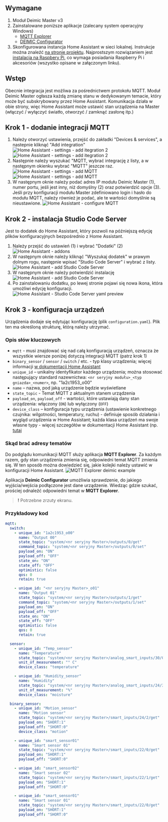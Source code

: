 ## Wymagane
1. Moduł Deimic Master v3
1. Zainstalowane poniższe aplikacje (zalecany system operacyjny Windows)
   * [MQTT Explorer](https://github.com/thomasnordquist/MQTT-Explorer/releases)
   * [DEIMIC Configurator](https://www.deimic.pl/wsparcie,do-pobrania.html)
1. Skonfigurowana instancja Home Assistant w sieci lokalnej. Instrukcje można znaleźć [na stronie projektu](https://www.home-assistant.io/installation/). Najprostszym rozwiązaniem jest [instalacja na Raspbery Pi](https://www.home-assistant.io/installation/raspberrypi), co wymaga posiadania Raspberry Pi i akcesoriów (wszystko opisane w załączonym linku).

## Wstęp
Obecnie integracja jest możliwa za pośrednictwem protokołu MQTT. Moduł Deimic Master ogłasza każdą zmianę stanu w dedykowanym temacie, który może być subskrybowany przez Home Assistant. Komunikacja działa w obie strony, więc Home Assistant może ustawić stan urządzenia na Master (włączyć / wyłączyć światło, otworzyć / zamknąć zasłonę itp.)

## Krok 1 - dodanie integracji MQTT
1. Należy otworzyć ustawienia, przejść do zakładki "Devices & services", a nastepnie kliknąć "Add integration"
    ![Home Assistant - settings - add itegration 2](/assets/image.png)
    ![Home Assistant - settings - add itegration 2](/assets/image-1.png)
1. Następnie należy wyszukać "MQTT, wybrać integrację z listy, a w następnym okienku wybrać "MQTT" jeszcze raz. 
    ![Home Assistant - settings - add MQTT](/assets/image-2.png)
    ![Home Assistant - settings - add MQTT](/assets/image-3.png)
1. W następnym oknie należy podać adres IP modułu Deimic Master (1), numer portu, jeśli jest inny, niż domyślny (2) oraz potwierdzić opcje (3). Jeśli przy konfiguracji modułu Master zdefiniowano login i hasło do modułu MQTT, należy również je podać, ale te wartości domyślnie są nieustawione. 
    ![Home Assistant - configure MQTT](/assets/image-5.png)

## Krok 2 - instalacja Studio Code Server
Jest to dodatek do Home Assistant, który pozwoli na późniejszą edycję plików konfiguracyjnych bezpośrednio z Home Assistant.

1. Należy przejść do ustawień (1) i wybrać "Dodatki" (2)
    ![Home Assistant - addons](/assets/image-4.png)
1. W następnym oknie należy kliknąć "Wyszukaj dodatek" w prawym dolnym rogu, następnie wpisać "Studio Code Server" i wybrać z listy.
    ![Home Assistant - add Studio Code Server](/assets/image-6.png)
1. W następnym oknie należy potwierdzić instalację
    ![Home Assistant - add Studio Code Server](/assets/image-7.png)
1. Po zainstalowaniu dodatku, po lewej stronie pojawi się nowa ikona, która umożliwi edycję konfiguracji.
    ![Home Assistant - Studio Code Server yaml preview](/assets/image-8.png)

## Krok 3 - konfiguracja urządzeń
Urządzenia dodaje się edytując konfigurację (plik `configuration.yaml`). Plik ten ma określoną strukturę, którą należy utrzymać.

### Opis słów kluczowych
* `mqtt` - musi znajdować się nad całą konfiguracją urządzeń, oznacza że wszystkie wiersze poniżej dotyczą integracji MQTT (patrz krok 1)
* `binary_sensor` / `sensor` / `switch` / etc.  - typ klasy urządzenia; więcej informacji [w dokumentacji Home Assistant](https://www.home-assistant.io/docs/configuration/customizing-devices/#device-class)
* `unique_id` – unikalny identyfikator każdego urządzenia; można stosować następujący standard nazewnictwa: `<nr seryjny modułu>_<typ gniazda>_<numer>`, np. "1a2c1953_o00"
* `name` – nazwa, pod jaką urządzenie będzie wyświetlane
* `state_topic` - Temat MQTT z aktualnym stanem urządzenia
* `payload_on`, `payload_off` - wartości, które ustawiają dany stan urządzenia: włączony (`ON`) lub wyłączony (`OFF`) 
* `device_class` – konfiguracja typu urządzenia (ustawienie konkretnego czujnika: wilgotności, temperatury, ruchu) - definiuje sposób działania i wygląd urządzenia w Home Assistant; każda klasa urządzeń ma swoje własne typy - więcej szczegółów w dokumentacji Home Assistant (np. [tutaj](https://www.home-assistant.io/integrations/sensor/#device-class)
  
### Skąd brać adresy tematów 
Do podglądu komunikacji MQTT służy aplikacja **MQTT Explorer**. Za każdym razem, gdy stan urządzenia zmienia się, odpowiedni temat MQTT zmienia się. W ten sposób można dowiedzieć się, jakie kolejki należy ustawić w konfiguracji Home Assistant.
![MQTT Explorer deimic example](/assets/image-9.png)

Aplikacja **Deimic Configurator** umożliwia sprawdzenie, do jakiego wyjścia/wejścia podłączone jest dane urządzenie. Wiedząc gdzie szukać, prościej odnaleźć odpowiedni temat w **MQTT Explorer**.
> **!** Potrzebne zrzuty ekranu.

### Przykładowy kod
```yaml
mqtt:
  switch:
    - unique_id: "1a2c1953_o00"
      name: "Output 00"
      state_topic: "system/<nr seryjny Master>/outputs/0/get"
      command_topic: "system/<nr seryjny Master>/outputs/0/set"
      payload_on: "ON"
      payload_off: "OFF"
      state_on: "ON"
      state_off: "OFF"
      optimistic: false
      qos: 0
      retain: true

    - unique_id: "<nr seryjny Master>_o01"
      name: "Output 01"
      state_topic: "system/<nr seryjny Master>/outputs/1/get"
      command_topic: "system/<nr seryjny Master>/outputs/1/set"
      payload_on: "ON"
      payload_off: "OFF"
      state_on: "ON"
      state_off: "OFF"
      optimistic: false
      qos: 0
      retain: true

  sensor:
    - unique_id: "Temp_sensor"
      name: "Temperature"
      state_topic: "system/<nr seryjny Master>/analog_smart_inputs/30/0/get"
      unit_of_measurement: "° C"
      device_class: "temperature"

    - unique_id: "Humidity_sensor"
      name: "Humidity"
      state_topic: "system/<nr seryjny Master>/analog_smart_inputs/24/3/get"
      unit_of_measurement: "%"
      device_class: "moisture"

  binary_sensor:
    - unique_id: "Motion_sensor"
      name: "Motion sensor"
      state_topic: "system/<nr seryjny Master>/smart_inputs/24/2/get"
      payload_on: "SHORT:1"
      payload_off: "SHORT:0"
      device_class: "motion"

    - unique_id: "smart_sensor01"
      name: "Smart sensor 01"
      state_topic: "system/<nr seryjny Master>/smart_inputs/22/0/get"
      payload_on: "SHORT:1"
      payload_off: "SHORT:0"

    - unique_id: "smart_sensor02"
      name: "Smart sensor 02"
      state_topic: "system/<nr seryjny Master>/smart_inputs/22/1/get"
      payload_on: "SHORT:1"
      payload_off: "SHORT:0"

    - unique_id: "smart_sensor01"
      name: "Smart sensor 01"
      state_topic: "system/<nr seryjny Master>/smart_inputs/22/0/get"
      payload_on: "SHORT:1"
      payload_off: "SHORT:0"
```
